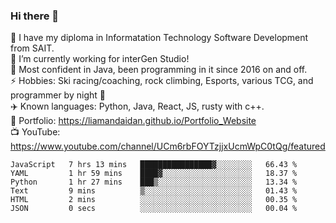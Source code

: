 ### Hi there 👋  
🏫 I have my diploma in Informatation Technology Software Development from SAIT.  
🔭 I’m currently working for interGen Studio!  
💬 Most confident in Java, been programming in it since 2016 on and off.    
⚡ Hobbies: Ski racing/coaching, rock climbing, Esports, various TCG, and programmer by night 🦉    
✈️ Known languages: Python, Java, React, JS, rusty with c++.     
🥇 Portfolio: https://liamandaidan.github.io/Portfolio_Website  
📺 YouTube: https://www.youtube.com/channel/UCm6rbFOYTzjjxUcmWpC0tQg/featured

<!--START_SECTION:waka-->

```text
JavaScript   7 hrs 13 mins   ████████████████▓░░░░░░░░   66.43 %
YAML         1 hr 59 mins    ████▓░░░░░░░░░░░░░░░░░░░░   18.37 %
Python       1 hr 27 mins    ███▒░░░░░░░░░░░░░░░░░░░░░   13.34 %
Text         9 mins          ▒░░░░░░░░░░░░░░░░░░░░░░░░   01.43 %
HTML         2 mins          ░░░░░░░░░░░░░░░░░░░░░░░░░   00.35 %
JSON         0 secs          ░░░░░░░░░░░░░░░░░░░░░░░░░   00.04 %
```

<!--END_SECTION:waka-->

